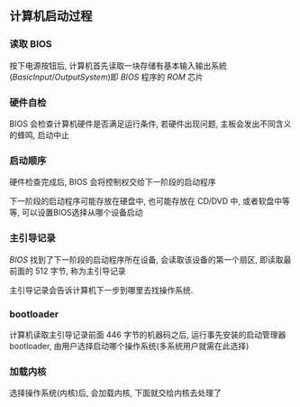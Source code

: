 <!--
 * @Description: 
 * @Version: 1.0
 * @Author: DaLao
 * @Email: dalao@xxx.com
 * @Date: 2021-01-16 17:59:34
 * @LastEditors: dalao
 * @LastEditTime: 2022-04-16 13:34:41
-->

## 计算机启动过程


### 读取 BIOS


按下电源按钮后, 计算机首先读取一块存储有基本输入输出系統($Basic Input/Output System$)即 $BIOS$ 程序的 $ROM$ 芯片



### 硬件自检


BIOS 会检查计算机硬件是否满足运行条件, 若硬件出现问题, 主板会发出不同含义的蜂鸣, 启动中止



### 启动顺序


硬件检查完成后, BIOS 会将控制权交给下一阶段的启动程序

下一阶段的启动程序可能存放在硬盘中, 也可能存放在 CD/DVD 中, 或者软盘中等等, 可以设置BIOS选择从哪个设备启动



### 主引导记录


$BIOS$ 找到了下一阶段的启动程序所在设备, 会读取该设备的第一个扇区, 即读取最前面的 $512$ 字节, 称为主引导记录

主引导记录会告诉计算机下一步到哪里去找操作系统.



### bootloader


计算机读取主引导记录前面 $446$ 字节的机器码之后, 运行事先安装的启动管理器bootloader, 由用户选择启动哪个操作系统(多系统用户就需在此选择)



### 加载内核


选择操作系统(内核)后, 会加载内核, 下面就交给内核去处理了

